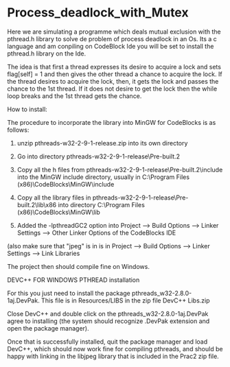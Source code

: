 # Process_deadlock_with_Mutex
Here we are simulating  a programme which deals mutual exclusion with the pthread.h library to solve de problem of process deadlock in an Os.
Its a c language and am conpiling on CodeBlock Ide you will be set to install the pthread.h library on the Ide.

The idea is that first a thread expresses its desire to acquire a lock and sets flag[self] = 1 and then gives the other thread a chance to acquire the lock.
If the thread desires to acquire the lock, then, it gets the lock and passes the chance to the 1st thread. If it does not desire to get the lock then the while loop breaks and the 1st thread gets the chance.

How to install:

The procedure to incorporate the library into MinGW for CodeBlocks is as follows:

1. unzip pthreads-w32-2-9-1-release.zip into its own directory

2. Go into directory pthreads-w32-2-9-1-release\Pre-built.2

3. Copy all the h files from pthreads-w32-2-9-1-release\Pre-built.2\include  into the MinGW include directory, usually in C:\Program Files (x86)\CodeBlocks\MinGW\include

4. Copy all the library files in pthreads-w32-2-9-1-release\Pre-built.2\lib\x86 into directory C:\Program Files (x86)\CodeBlocks\MinGW\lib

5. Added the -lpthreadGC2 option into Project --> Build Options --> Linker Settings --> Other Linker Options of the CodeBlocks IDE

(also make sure that "jpeg"  is in is in Project --> Build Options --> Linker Settings --> Link Libraries

The project then should compile fine on Windows.

DEVC++ FOR WINDOWS PTHREAD installation 

For this you just need to install the package pthreads_w32-2.8.0-1aj.DevPak. This file is in Resources/LIBS  in the zip file DevC++ Libs.zip

Close DevC++ and double click on the pthreads_w32-2.8.0-1aj.DevPak  agree to installing (the system should recognize .DevPak extension and open the package manager).

Once that is successfully installed, quit the package manager and load DevC++, which should now work fine for compiling pthreads, and should be happy with linking in the libjpeg library that is included in the Prac2 zip file.

